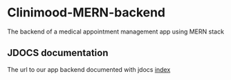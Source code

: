 # Clinimood-MERN-backend
The backend of a medical appointment management app using MERN stack

## JDOCS documentation
The url to our app backend documented with jdocs [index](./docs/index.html)